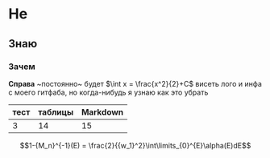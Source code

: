 # Не 

## Знаю 

### Зачем

**Справа** ~постоянно~ будет $\int x = \frac{x^2}{2}+C$  висеть лого и инфа c моего гитфаба, но когда-нибудь я узнаю как это убрать



| тест | таблицы | Markdown |
| ---- | ------- | -------- |
| 3    | 14      | 15       |

$$1-{M_n}^{-1}(E) = \frac{2}{{w_1}^2}\int\limits_{0}^{E}\alpha(E)dE$$

